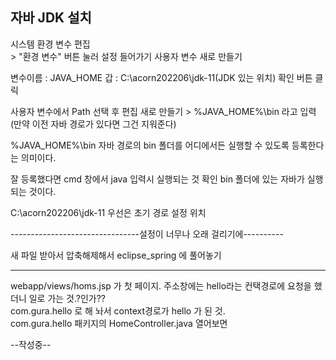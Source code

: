 ## 자바 JDK 설치

시스템 환경 변수 편집  
\> "환경 변수" 버튼 눌러 설정 들어가기
사용자 변수 새로 만들기

변수이름 : JAVA_HOME
갑 : C:\acorn202206\jdk-11(JDK 있는 위치)
확인 버튼 클릭

사용자 변수에서 Path 선택 후 편집
새로 만들기 > %JAVA_HOME%\bin 라고 입력
(만약 이전 자바 경로가 있다면 그건 지워준다)

%JAVA_HOME%\bin 자바 경로의 bin 폴더를 어디에서든 실행할 수 있도록
등록한다는 의미이다.

잘 등록했다면 cmd 창에서 java 입력시 실행되는 것 확인
bin 폴더에 있는 자바가 실행되는 것이다.


C:\acorn202206\jdk-11 우선은 초기 경로 설정 위치

--------------------------------설정이 너무나 오래 걸리기에----------

새 파일 받아서 압축해제해서 eclipse_spring 에 풀어놓기


-----------------------------------
webapp/views/homs.jsp 가 첫 페이지.
주소창에는 hello라는 컨택경로에 요청을 했더니 일로 가는 것.?인가??  
com.gura.hello 로 해 놔서 context경로가 hello 가 된 것.  
com.gura.hello 패키지의 HomeController.java 열어보면  

--작성중--
